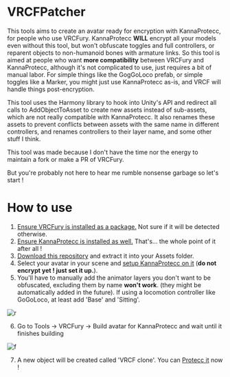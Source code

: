 # VRCFPatcher
This tools aims to create an avatar ready for encryption with KannaProtecc, for people who use VRCFury. KannaProtecc <b>WILL</b> encrypt all your models even without this tool, but won't obfuscate toggles and full controllers, or reparent objects to non-humanoid bones with armature links. So this tool is aimed at people who want <b>more compatibility</b> between VRCFury and KannaProtecc, although it's not complicated to use, just requires a bit of manual labor. For simple things like the GogGoLoco prefab, or simple toggles like a Marker, you might just use KannaProtecc as-is, and VRCF will handle things post-encryption.

This tool uses the Harmony library to hook into Unity's API and redirect all calls to AddObjectToAsset to create new assets instead of sub-assets, which are not really compatible with KannaProtecc.
It also renames these assets to prevent conflicts between assets with the same name in different controllers, and renames controllers to their layer name, and some other stuff I think.

This tool was made because I don't have the time nor the energy to maintain a fork or make a PR of VRCFury.

But you're probably not here to hear me rumble nonsense garbage so let's start !

# How to use

1. [Ensure VRCFury is installed as a package.](https://vrcfury.com/download) Not sure if it will be detected otherwise.
2. [Ensure KannaProtecc is installed as well.](https://github.com/PlagueVRC/AntiRip) That's... the whole point of it after all !
3. [Download this repository](https://github.com/Dathuss/VRCFPatcher/archive/refs/heads/main.zip) and extract it into your Assets folder.
4. Select your avatar in your scene and [setup KannaProtecc on it](https://github.com/PlagueVRC/AntiRip#setup-kanna-protecc-component) (<b>do not encrypt yet ! just set it up.</b>).
5. You'll have to manually add the animator layers you don't want to be obfuscated, excluding them by name <b>won't work</b>. (they might be automatically added in the future). If using a locomotion controller like GoGoLoco, at least add 'Base' and 'Sitting'.

![r](https://github.com/Dathuss/VRCFPatcher/assets/34245959/0cd907f9-da81-4b4c-8018-9e5b9a315fb9)

6. Go to Tools -> VRCFury -> Build avatar for KannaProtecc and wait until it finishes building

![f](https://github.com/Dathuss/VRCFPatcher/assets/34245959/779c4ac1-7b1e-4870-bb60-42d1f8fc7921)

7. A new object will be created called 'VRCF clone'. You can [Protecc it](https://github.com/PlagueVRC/AntiRip#encrypting-and-uploading) now !
